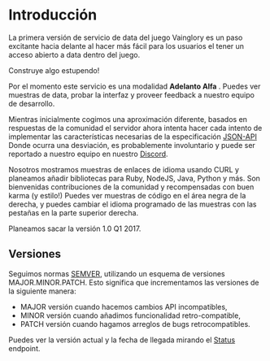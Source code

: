 # Introducción 
 
La primera versión de servicio de data del juego Vainglory es un paso excitante hacia delante al hacer más fácil para los usuarios el tener un acceso abierto a data dentro del juego.
 
Construye algo estupendo!
 
Por el momento este servicio es una modalidad **Adelanto Alfa** . Puedes ver muestras de data, probar la interfaz y proveer feedback a nuestro equipo de desarrollo.
 
Mientras inicialmente cogimos una aproximación diferente, basados en respuestas de la comunidad el servidor ahora intenta hacer cada intento de implementar las características necesarias de la especificación
[JSON-API](http://jsonapi.org/)
Donde ocurra una desviación, es probablemente involuntario y puede ser reportado a nuestro equipo en nuestro [Discord](https://discord.me/vaingloryapi).
 
Nosotros mostramos muestras de enlaces de idioma usando CURL y planeamos añadir bibliotecas para Ruby, NodeJS, Java, Python y más. Son bienvenidas contribuciones de la comunidad y recompensadas con buen karma (y estilo!) Puedes ver muestras de código en el área negra de la derecha, y puedes cambiar el idioma programado de las muestras con las pestañas en la parte superior derecha.
 
Planeamos sacar la versión 1.0 Q1 2017.
 
## Versiones
 
Seguimos normas [SEMVER](http://semver.org/), utilizando un esquema de versiones MAJOR.MINOR.PATCH. Esto significa que incrementamos las versiones de la siguiente manera:
 
  * MAJOR versión cuando hacemos cambios API incompatibles,
  * MINOR versión cuando añadimos funcionalidad retro-compatible,
  * PATCH versión cuando hagamos arreglos de bugs retrocompatibles.
 
Puedes ver la versión actual y la fecha de llegada mirando el [Status](https://api.dc01.gamelockerapp.com/status) endpoint.

